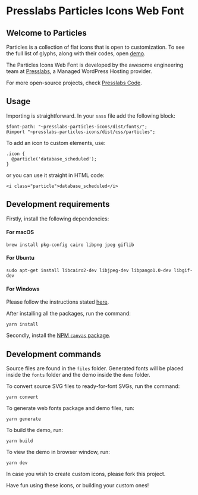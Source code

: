 # Presslabs Particles Icons Web Font

## Welcome to Particles
Particles is a collection of flat icons that is open to customization. To see the full list of glyphs, along with their codes, open [demo](https://www.presslabs.org/particles/).

The Particles Icons Web Font is developed by the awesome engineering team at [Presslabs](https://www.presslabs.com/),
a Managed WordPress Hosting provider.

For more open-source projects, check [Presslabs Code](https://www.presslabs.org/).

## Usage
Importing is straightforward. In your `sass` file add the following block:
```
$font-path: "~presslabs-particles-icons/dist/fonts/";
@import "~presslabs-particles-icons/dist/css/particles";
```

To add an icon to custom elements, use:
```
.icon {
  @particle('database_scheduled');
}
```
or you can use it straight in HTML code:
```
<i class="particle">database_scheduled</i>
```

## Development requirements
Firstly, install the following dependencies:

#### For macOS
```
brew install pkg-config cairo libpng jpeg giflib
```
#### For Ubuntu
```
sudo apt-get install libcairo2-dev libjpeg-dev libpango1.0-dev libgif-dev
```
#### For Windows
Please follow the instructions stated [here](https://github.com/Automattic/node-canvas/wiki/Installation---Windows).

After installing all the packages, run the command:
```
yarn install
```

Secondly, install the [NPM `canvas` package](https://www.npmjs.com/package/canvas).

## Development commands
Source files are found in the `files` folder. Generated fonts will be placed inside the `fonts` folder and the demo inside the `demo` folder.

To convert source SVG files to ready-for-font SVGs, run the command:
```
yarn convert
```

To generate web fonts package and demo files, run:
```
yarn generate
```

To build the demo, run:
```
yarn build
```

To view the demo in browser window, run:
```
yarn dev
```
In case you wish to create custom icons, please fork this project. 

Have fun using these icons, or building your custom ones!


